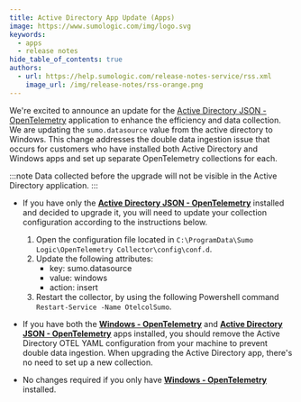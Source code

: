 ```yaml
---
title: Active Directory App Update (Apps)
image: https://www.sumologic.com/img/logo.svg
keywords:
  - apps
  - release notes
hide_table_of_contents: true
authors:
  - url: https://help.sumologic.com/release-notes-service/rss.xml
    image_url: /img/release-notes/rss-orange.png
---
```


We're excited to announce an update for the [Active Directory JSON - OpenTelemetry](/docs/integrations/microsoft-azure/opentelemetry/active-directory-json-opentelemetry) application to enhance the efficiency and data collection. We are updating the `sumo.datasource` value from the active directory to Windows. This change addresses the double data ingestion issue that occurs for customers who have installed both Active Directory and Windows apps and set up separate OpenTelemetry collections for each.

:::note
  Data collected before the upgrade will not be visible in the Active Directory application.
:::

- If you have only the **[Active Directory JSON - OpenTelemetry](/docs/integrations/microsoft-azure/opentelemetry/active-directory-json-opentelemetry)** installed and decided to upgrade it, you will need to update your collection configuration according to the instructions below. 

  1. Open the configuration file located in `C:\ProgramData\Sumo Logic\OpenTelemetry Collector\config\conf.d`.
  1. Update the following attributes:
      - key: sumo.datasource
      - value: windows
      - action: insert
  1. Restart the collector, by using the following Powershell command `Restart-Service -Name OtelcolSumo`.

- If you have both the **[Windows - OpenTelemetry](/docs/integrations/hosts-operating-systems/opentelemetry/windows-opentelemetry)** and **[Active Directory JSON - OpenTelemetry](/docs/integrations/microsoft-azure/opentelemetry/active-directory-json-opentelemetry)** apps installed, you should remove the Active Directory OTEL YAML configuration from your machine to prevent double data ingestion. When upgrading the Active Directory app, there's no need to set up a new collection. 

- No changes required if you only have **[Windows - OpenTelemetry](/docs/integrations/hosts-operating-systems/opentelemetry/windows-opentelemetry)** installed.